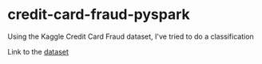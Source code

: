 # credit-card-fraud-pyspark
Using the Kaggle Credit Card Fraud dataset, I've tried to do a classification

Link to the [dataset](https://www.kaggle.com/mlg-ulb/creditcardfraud)
